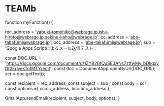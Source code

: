 # TEAMb
function myFunction() {

  rec_address = 'yabuki-tomohiko@webrage.jp,ishii-hiroto@webrage.jp,sekine-kaho@webrage.jp';
  cc_address = 'abe-takafumi@webrage.jp';
  bcc_address = 'abe-takafumi@webrage.jp';
  sub = 'Google Apps Scriptによるメール送信テスト';
  
  const DOC_URL = 'https://docs.google.com/document/d/1ZY82GtQuSE3ANs7ztfwMy_bDkqxyDt2ErlyekTofMTY/edit'; 
  const doc = DocumentApp.openByUrl(DOC_URL);
  scr = doc.getText();

  const recipient = rec_address;
  const subject = sub ;
  const body = scr ;
  const options ={
    cc:cc_address,
    bcc:bcc_address
  };
  
  GmailApp.sendEmail(recipient, subject, body, options);
}